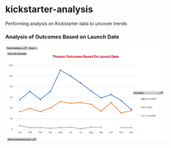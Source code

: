 # kickstarter-analysis
Performing analysis on Kickstarter data to uncover trends
### Analysis of Outcomes Based on Launch Date


![Theater_Outcomes_vs_Launch.png](https://github.com/shanujoseph54/kickstarter-analysis/blob/master/Theater_Outcomes_vs_Launch.png)
